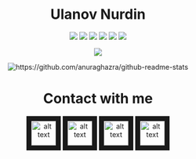 <div align="center"> <h1> Ulanov Nurdin </h1> </div>

<p align="center">
    <img src="https://img.shields.io/badge/postgres-%23316192.svg?style=for-the-badge&logo=postgresql&logoColor=white"/>
    <img src="https://img.shields.io/badge/spring-%236DB33F.svg?style=for-the-badge&logo=spring&logoColor=white"/>
    <img src="https://img.shields.io/badge/Oracle-F80000?style=for-the-badge&logo=oracle&logoColor=white"/>
    <img src="https://img.shields.io/badge/heroku-%23430098.svg?style=for-the-badge&logo=heroku&logoColor=white"/>
    <img src="https://img.shields.io/badge/IntelliJIDEA-000000.svg?style=for-the-badge&logo=intellij-idea&logoColor=white"/>
    <img src="https://img.shields.io/badge/java-%23ED8B00.svg?style=for-the-badge&logo=java&logoColor=white"/>
</p>

<p align="center">
    <img src="https://github-readme-stats.vercel.app/api/top-langs/?username=Smile-Bonchichi&layout=compact&theme=tokyonight" />
</p>

<p align="center">
    <img src="https://github-readme-stats.vercel.app/api?username=Smile-Bonchichi&theme=tokyonight" alt="https://github.com/anuraghazra/github-readme-stats" />
</p>

<div align="center"> <h1> Contact with me </h1> </div>

<div align="center">
    <a href="https://www.linkedin.com/in/smile-bonchichi/"> <img src="https://thumbs.dreamstime.com/b/linkedin-social-media-icon-logo-vector-element-white-background-social-media-logos-suitable-mobile-apps-web-apps-print-142153162.jpg"
        alt="alt text" width="50" height="50" border="10"/></a>
    <a href="https://www.instagram.com/smile.kun/"> <img src="https://w7.pngwing.com/pngs/789/603/png-transparent-computer-icons-social-media-logo-social-media-black-thumbnail.png"
        alt="alt text" width="50" height="50" border="10"/></a>
    <a href="https://t.me/Smile_BoNcHiChi"> <img src="https://w7.pngwing.com/pngs/508/998/png-transparent-telegram-computer-icons-logo-android-angle-triangle-monochrome-thumbnail.png"
        alt="alt text" width="50" height="50" border="10"/></a>
    <a href="https://ulanovnurdin@gmail.com"> <img src="https://w7.pngwing.com/pngs/838/377/png-transparent-gmail-computer-icons-logo-email-gmail-angle-text-rectangle-thumbnail.png"
        alt="alt text" width="50" height="50" border="10"/></a>
</div>
